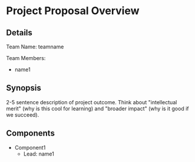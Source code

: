 # Project Proposal Overview

## Details
Team Name: teamname

Team Members:
* name1

## Synopsis
2-5 sentence description of project outcome. Think about "intellectual merit" (why is this cool for learning) and "broader impact" (why is it good if we succeed).

## Components
* Component1
  * Lead: name1
